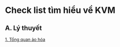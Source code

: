 # Check list tìm hiểu về KVM

## A. Lý thuyết

[1. Tổng quan ảo hóa](https://github.com/quanganh1996111/KVM/blob/main/documents/1-tong-quan-ao-hoa.md)